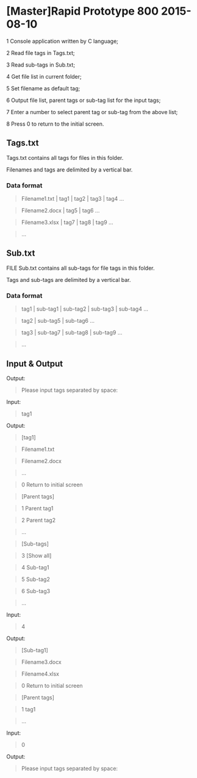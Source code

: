 # [Master]Rapid Prototype 800 2015-08-10

1 Console application written by C language;

2 Read file tags in Tags.txt;

3 Read sub-tags in Sub.txt;

4 Get file list in current folder;

5 Set filename as default tag;

6 Output file list, parent tags or sub-tag list for the input tags;

7 Enter a number to select parent tag or sub-tag from the above list;

8 Press 0 to return to the initial screen.

## Tags.txt

Tags.txt contains all tags for files in this folder.

Filenames and tags are delimited by a vertical bar.

### Data format

> Filename1.txt | tag1  | tag2  | tag3  | tag4  …

> Filename2.docx | tag5  | tag6  …

> Filename3.xlsx | tag7  | tag8  | tag9  …

> …

## Sub.txt

FILE Sub.txt contains all sub-tags for file tags in this folder.

Tags and sub-tags are delimited by a vertical bar.

### Data format

> tag1 | sub-tag1  | sub-tag2  | sub-tag3  | sub-tag4  …

> tag2 | sub-tag5  | sub-tag6  …

> tag3 | sub-tag7  | sub-tag8  | sub-tag9  …

> …

## Input & Output
Output:

> Please input tags separated by space:

Input:

> tag1

Output:

> [tag1]

> Filename1.txt

> Filename2.docx

> …

> 0 Return to initial screen

> [Parent tags]

> 1 Parent tag1

> 2 Parent tag2

> …

> [Sub-tags]

> 3 [Show all]

> 4 Sub-tag1

> 5 Sub-tag2

> 6 Sub-tag3

> …

Input:

> 4

Output:

> [Sub-tag1]

> Filename3.docx

> Filename4.xlsx

> 0 Return to initial screen

> [Parent tags]

> 1 tag1

> …

Input:

> 0

Output:

> Please input tags separated by space:
